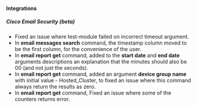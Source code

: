 
#### Integrations
##### Cisco Email Security (beta)
- Fixed an issue where test-module failed on incorrect timeout argument.
- In **email messages search** command, the timestamp column moved to be the first column, for the convenience of the user.
- In **email report get** command, added to the **start date** and **end date** arguments descriptions an explanation that the minutes should also be 00 (and not just the seconds).
- In **email report get** command, added an argument **device group name** with initial value - Hosted_Cluster, to fixed an issue where this command always return the results as zero.
- In **email report get** command, Fixed an issue where some of the counters returns error.